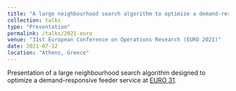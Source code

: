 ```yaml
---
title: "A large neighbourhood search algorithm to optimize a demand-responsive feeder service"
collection: talks
type: "Presentation"
permalink: /talks/2021-euro
venue: "31st European Conference on Operations Research (EURO 2021)"
date: 2021-07-12
location: "Athens, Greece"
---
```


Presentation of a large neighbourhood search algorithm designed to optimize a demand-responsive feeder service at [EURO 31](https://www.euro-online.org/conf/admin/tmp/program-euro31.pdf).
